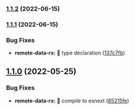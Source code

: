 ### [1.1.2](https://github.com/DmitryEfimenko/ngspot/compare/remote-data-rx-1.1.1...remote-data-rx-1.1.2) (2022-06-15)

### [1.1.1](https://github.com/DmitryEfimenko/ngspot/compare/remote-data-rx-1.1.0...remote-data-rx-1.1.1) (2022-06-15)


### Bug Fixes

* **remote-data-rx:** 🐞 type declaration ([137c7fb](https://github.com/DmitryEfimenko/ngspot/commit/137c7fbb03a620f2f6d1c18cccb7dd04ec13427a))

## [1.1.0](https://github.com/DmitryEfimenko/ngspot/compare/remote-data-rx-1.0.1...remote-data-rx-1.1.0) (2022-05-25)

### Bug Fixes

- **remote-data-rx:** 🐞 compile to esnext ([85215fe](https://github.com/DmitryEfimenko/ngspot/commit/85215fe2460b39442e684dba7370846ce4907420))
